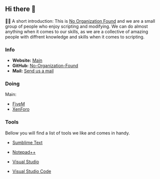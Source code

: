 ## Hi there 👋

🙋‍♀️ A short introduction:
This is [No Organization Found](https://No-Organization-Found.com) and we are a small group of people who enjoy scripting and modifying.
We can do almost anything when it comes to our skills, as we are a collective of amazing people with diffrent knowledge and skills when it comes to scripting.


### Info
*	**Website:** [Main](https://No-Organization-Found.com)
*	**GitHub:** [No-Organization-Found](https://github.com/No-Organization-Found) 
*	**Mail:** [Send us a mail](support@no-organization-found.com)

### Doing
Main:
*	[FiveM](https://fivem.net)
*	[XenForo](https://xenforo.com)



### Tools
Bellow you will find a list of tools we like and comes in handy.
*	[Sumblime Text](https://www.sublimetext.com/)
*	[Notepad++](https://notepad-plus-plus.org/)

*	[Visual Studio](https://visualstudio.microsoft.com/)
*	[Visual Studio Code](https://code.visualstudio.com/)


<!--

**Here are some ideas to get you started:**

🌈 Contribution guidelines - how can the community get involved?
👩‍💻 Useful resources - where can the community find your docs? Is there anything else the community should know?
🍿 Fun facts - what does your team eat for breakfast?
🧙 Remember, you can do mighty things with the power of [Markdown](https://docs.github.com/github/writing-on-github/getting-started-with-writing-and-formatting-on-github/basic-writing-and-formatting-syntax)
-->
